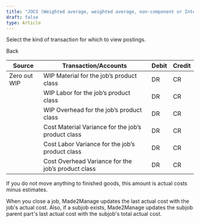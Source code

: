 ```yaml
---
title: "JOCS (Weighted average, weighted average, non-component or Internal job for stock)"
draft: false
type: Article
---
```


Select the kind of transaction for which to view postings. 

Back

| Source         | Transaction/Accounts                               | Debit | Credit |
|----------------|----------------------------------------------------|-------|--------|
| Zero out WIP | WIP Material for the job’s product class           | DR    | CR     |
|                | WIP Labor for the job’s product class              | DR    | CR     |
|                | WIP Overhead for the job’s product class           | DR    | CR     |
|                | Cost Material Variance for the job’s product class | DR    | CR     |
|                | Cost Labor Variance for the job’s product class    | DR    | CR     |
|                | Cost Overhead Variance for the job’s product class | DR    | CR     |

 If you do not move anything to finished goods, this amount is actual costs minus estimates.

When you close a job, Made2Manage updates the last actual cost with the job's actual cost. Also, if a subjob exists, Made2Manage updates the subjob parent part's last actual cost with the subjob's total actual cost.